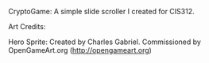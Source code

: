 CryptoGame: A simple slide scroller I created for CIS312.

Art Credits: 

Hero Sprite: Created by Charles Gabriel. Commissioned by OpenGameArt.org (http://opengameart.org)